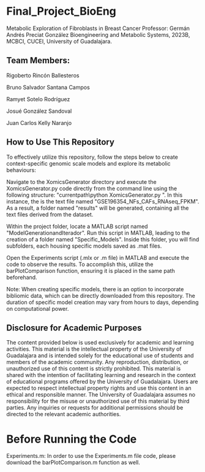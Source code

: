 # Final_Project_BioEng
Metabolic Exploration of Fibroblasts in Breast Cancer
Professor: Germán Andrés Preciat González
Bioengineering and Metabolic Systems, 2023B, MCBCI, CUCEI, University of Guadalajara.

## Team Members:
Rigoberto Rincón Ballesteros

Bruno Salvador Santana Campos

Ramyet Sotelo Rodríguez

Josué González Sandoval

Juan Carlos Kelly Naranjo

## How to Use This Repository

To effectively utilize this repository, follow the steps below to create context-specific genomic scale models and explore its metabolic behaviours:

Navigate to the XomicsGenerator directory and execute the XomicsGenerator.py code directly from the command line using the following structure: "currentpath\python XomicsGenerator.py <Dataset>". In this instance, the <Dataset> is the text file named "GSE196354_NFs_CAFs_RNAseq_FPKM". As a result, a folder named "results" will be generated, containing all the text files derived from the dataset.

Within the project folder, locate a MATLAB script named "ModelGenerationandIterador". Run this script in MATLAB, leading to the creation of a folder named "Specific_Models". Inside this folder, you will find subfolders, each housing specific models saved as .mat files.

Open the Experiments script (.mlx or .m file) in MATLAB and execute the code to observe the results. To accomplish this, utilize the barPlotComparison function, ensuring it is placed in the same path beforehand.

Note: When creating specific models, there is an option to incorporate bibliomic data, which can be directly downloaded from this repository. The duration of specific model creation may vary from hours to days, depending on computational power.


## Disclosure for Academic Purposes 

The content provided below is used exclusively for academic and learning activities.
This material is the intellectual property of the University of Guadalajara and is intended solely for the educational use of students and members of the academic community.
Any reproduction, distribution, or unauthorized use of this content is strictly prohibited.
This material is shared with the intention of facilitating learning and research in the context of educational programs offered by the University of Guadalajara.
Users are expected to respect intellectual property rights and use this content in an ethical and responsible manner.
The University of Guadalajara assumes no responsibility for the misuse or unauthorized use of this material by third parties.
Any inquiries or requests for additional permissions should be directed to the relevant academic authorities.

# Before Running the Code
Experiments.m: In order to use the Experiments.m file code, please download the barPlotComparison.m function as well.
